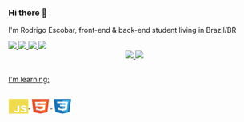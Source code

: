 ### Hi there 👋 

I'm Rodrigo Escobar, front-end & back-end student living in Brazil/BR

 <a href="https://escobarrodrigo.github.io/Portifolio/" target="_blank">
         <img src="https://img.icons8.com/color/48/000000/baby-yoda.png"/>
        </a>

 <a href="https://www.linkedin.com/in/rodrigo-escobar-63104655/" target="_blank">
         <img src="https://img.icons8.com/nolan/96/linkedin.png"/>
        </a>
        
 <a href="https://github.com/EscobarRodrigo" target="_blank">
         <img src="https://img.icons8.com/nolan/96/github.png"/>
        </a>

<a href="https://www.instagram.com/rodrigogescobar/" target= "_blank">
            <img src="https://img.icons8.com/nolan/96/instagram-new.png"/>
         </a>


<div align="center">
  <a href="https://github.com/EscobarRodrigo">
  <img height="180em" src="https://github-readme-stats.vercel.app/api?username=EscobarRodrigo&show_icons=true&theme=dark&include_all_commits=true&count_private=true"/>
  <img height="180em" src="https://github-readme-stats.vercel.app/api/top-langs/?username=EscobarRodrigo&layout=compact&langs_count=7&theme=dark"/>
</div>

  ##
  
I'm learning:
  <div style="display: inline_block"><br>
  <img align="center" alt="Rafa-Js" height="30" width="40" src="https://raw.githubusercontent.com/devicons/devicon/master/icons/javascript/javascript-plain.svg">
  <img align="center" alt="Rafa-HTML" height="30" width="40" src="https://raw.githubusercontent.com/devicons/devicon/master/icons/html5/html5-original.svg">
  <img align="center" alt="Rafa-CSS" height="30" width="40" src="https://raw.githubusercontent.com/devicons/devicon/master/icons/css3/css3-original.svg">
  </div>
  
<!--   
    ![Snake animation](https://github.com/EscobarRodrigo/EscobarRodrigo/blob/output/github-contribution-grid-snake.svg) -->



